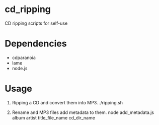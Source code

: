 # cd_ripping
CD ripping scripts for self-use

# Dependencies

- cdparanoia
- lame
- node.js

# Usage

1. Ripping a CD and convert them into MP3.
./ripping.sh

2. Rename and MP3 files add metadata to them.
node add_metadata.js album artist title_file_name cd_dir_name

